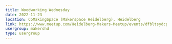 ```yaml
---
title: Woodworking Wednesday
date: 2022-11-23
location: CoMakingSpace (Makerspace Heidelberg), Heidelberg
link: https://www.meetup.com/Heidelberg-Makers-Meetup/events/dfbltsydcpbfc/
usergroup: makershd
type: usergroup
---
```

